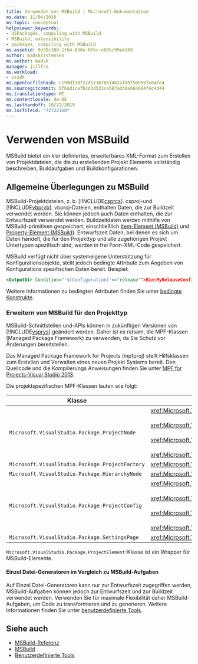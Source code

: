 ```yaml
---
title: Verwenden von MSBuild | Microsoft-Dokumentation
ms.date: 11/04/2016
ms.topic: conceptual
helpviewer_keywords:
- VSPackages, compiling with MSBuild
- MSBuild, extensibility
- packages, compiling with MSBuild
ms.assetid: 9d38c388-1f64-430e-8f6c-e88bc99a4260
author: madskristensen
ms.author: madsk
manager: jillfra
ms.workload:
- vssdk
ms.openlocfilehash: c199df38f2cd51307861462af49f58996fe84fe4
ms.sourcegitcommit: 5f6ad1cefbcd3d531ce587ad30e684684f4c4d44
ms.translationtype: MT
ms.contentlocale: de-DE
ms.lasthandoff: 10/22/2019
ms.locfileid: "72722168"
---
```

# <a name="using-msbuild"></a>Verwenden von MSBuild
MSBuild bietet ein klar definiertes, erweiterbares XML-Format zum Erstellen von Projektdateien, die die zu erstellenden Projekt Elemente vollständig beschreiben, Buildaufgaben und Buildkonfigurationen.

## <a name="general-msbuild-considerations"></a>Allgemeine Überlegungen zu MSBuild
 MSBuild-Projektdateien, z. b. [!INCLUDE[csprcs](../../data-tools/includes/csprcs_md.md)]. csproj-und [!INCLUDE[vbprvb](../../code-quality/includes/vbprvb_md.md)]. vbproj-Dateien, enthalten Daten, die zur Buildzeit verwendet werden. Sie können jedoch auch Daten enthalten, die zur Entwurfszeit verwendet werden. Buildzeitdaten werden mithilfe von MSBuild-primitiven gespeichert, einschließlich [Item-Element (MSBuild)](../../msbuild/item-element-msbuild.md) und [Property-Element (MSBuild)](../../msbuild/property-element-msbuild.md). Entwurfszeit Daten, bei denen es sich um Daten handelt, die für den Projekttyp und alle zugehörigen Projekt Untertypen spezifisch sind, werden in frei Form-XML-Code gespeichert.

 MSBuild verfügt nicht über systemeigene Unterstützung für Konfigurationsobjekte, stellt jedoch bedingte Attribute zum Angeben von Konfigurations spezifischen Daten bereit. Beispiel:

```xml
<OutputDir Condition="'$(Configuration)'=="release'">Bin\MyReleaseConfig</OutputDir>
```

 Weitere Informationen zu bedingten Attributen finden Sie unter [bedingte Konstrukte](../../msbuild/msbuild-conditional-constructs.md).

### <a name="extending-msbuild-for-your-project-type"></a>Erweitern von MSBuild für den Projekttyp
 MSBuild-Schnittstellen und-APIs können in zukünftigen Versionen von [!INCLUDE[vsprvs](../../code-quality/includes/vsprvs_md.md)] geändert werden. Daher ist es ratsam, die MPF-Klassen (Managed Package Framework) zu verwenden, da Sie Schutz vor Änderungen bereitstellen.

 Das Managed Package Framework for Projects (mpfproj) stellt Hilfsklassen zum Erstellen und Verwalten eines neuen Projekt Systems bereit. Den Quellcode und die Kompilierungs Anweisungen finden Sie unter [MPF for Projects-Visual Studio 2013](https://github.com/tunnelvisionlabs/MPFProj10).

 Die projektspezifischen MPF-Klassen lauten wie folgt:

|Klasse|Implementierung|
|-----------|--------------------|
|`Microsoft.VisualStudio.Package.ProjectNode`|<xref:Microsoft.VisualStudio.Shell.Interop.IVsProject3><br /><br /> <xref:Microsoft.VisualStudio.Shell.Interop.IVsCfgProvider2><br /><br /> <xref:Microsoft.VisualStudio.Shell.Interop.IPersistFileFormat><br /><br /> <xref:Microsoft.VisualStudio.Shell.Interop.IVsSolutionEvents>|
|`Microsoft.VisualStudio.Package.ProjectFactory`|<xref:Microsoft.VisualStudio.Shell.Interop.IVsProjectFactory>|
|`Microsoft.VisualStudio.Package.HierarchyNode`|<xref:Microsoft.VisualStudio.Shell.Interop.IVsHierarchy>|
|`Microsoft.VisualStudio.Package.ProjectConfig`|<xref:Microsoft.VisualStudio.Shell.Interop.IVsCfg><br /><br /> <xref:Microsoft.VisualStudio.Shell.Interop.IVsProjectCfg><br /><br /> <xref:Microsoft.VisualStudio.Shell.Interop.IVsBuildableProjectCfg><br /><br /> <xref:Microsoft.VisualStudio.Shell.Interop.IVsDebuggableProjectCfg>|
|`Microsoft.VisualStudio.Package.SettingsPage`|<xref:Microsoft.VisualStudio.OLE.Interop.IPropertyPageSite>|

 `Microsoft.VisualStudio.Package.ProjectElement`-Klasse ist ein Wrapper für MSBuild-Elemente.

#### <a name="single-file-generators-vs-msbuild-tasks"></a>Einzel Datei-Generatoren im Vergleich zu MSBuild-Aufgaben
 Auf Einzel Datei-Generatoren kann nur zur Entwurfszeit zugegriffen werden, MSBuild-Aufgaben können jedoch zur Entwurfszeit und zur Buildzeit verwendet werden. Verwenden Sie für maximale Flexibilität daher MSBuild-Aufgaben, um Code zu transformieren und zu generieren. Weitere Informationen finden Sie unter [benutzerdefinierte Tools](../../extensibility/internals/custom-tools.md).

## <a name="see-also"></a>Siehe auch
- [MSBuild-Referenz](../../msbuild/msbuild-reference.md)
- [MSBuild](../../msbuild/msbuild.md)
- [Benutzerdefinierte Tools](../../extensibility/internals/custom-tools.md)